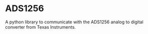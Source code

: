 # ADS1256

A python library to communicate with the ADS1256 analog to digital converter from Texas Instruments.